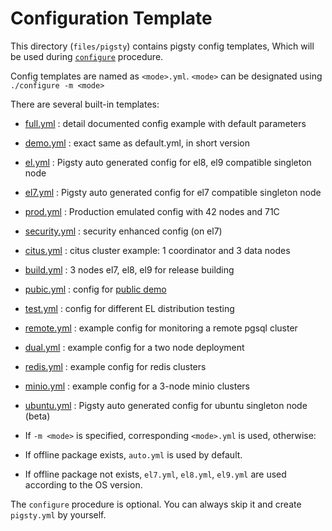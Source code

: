 # Configuration Template

This directory (`files/pigsty`) contains pigsty config templates,
Which will be used during [`configure`](https://doc.pigsty.cc/#/INSTALL) procedure.

Config templates are named as `<mode>.yml`.  `<mode>` can be designated using `./configure -m <mode>`

There are several built-in templates:

* [full.yml](full.yml) : detail documented config example with default parameters
* [demo.yml](demo.yml) : exact same as default.yml, in short version
* [el.yml](el.yml) : Pigsty auto generated config for el8, el9 compatible singleton node
* [el7.yml](el7.yml) : Pigsty auto generated config for el7 compatible singleton node
* [prod.yml](prod.yml) : Production emulated config with 42 nodes and 71C
* [security.yml](security.yml) : security enhanced config (on el7)
* [citus.yml](citus.yml) : citus cluster example: 1 coordinator and 3 data nodes
* [build.yml](build.yml) : 3 nodes el7, el8, el9 for release building
* [pubic.yml](public.yml) : config for [public demo](https://demo.pigsty.cc)
* [test.yml](test.yml) : config for different EL distribution testing
* [remote.yml](remote.yml) : example config for monitoring a remote pgsql cluster
* [dual.yml](dual.yml) : example config for a two node deployment
* [redis.yml](redis.yml) : example config for redis clusters
* [minio.yml](minio.yml) : example config for a 3-node minio clusters
* [ubuntu.yml](ubuntu.yml) : Pigsty auto generated config for ubuntu singleton node (beta)



* If `-m <mode>` is specified, corresponding `<mode>.yml` is used, otherwise:
* If offline package exists, `auto.yml` is used by default.
* If offline package not exists,  `el7.yml`, `el8.yml`, `el9.yml` are used according to the OS version. 

The `configure` procedure is optional. You can always skip it and create `pigsty.yml` by yourself. 